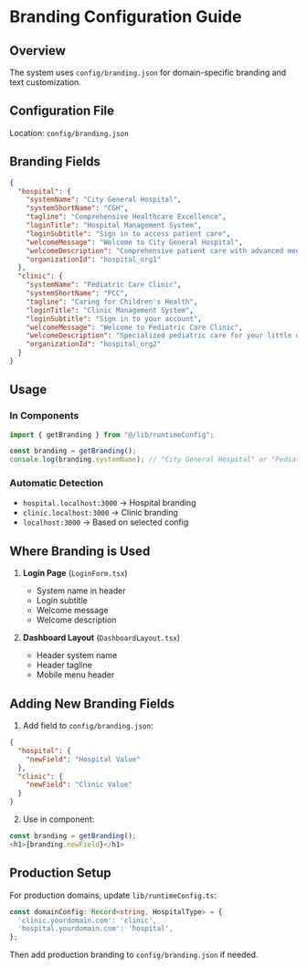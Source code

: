 # Branding Configuration Guide

## Overview
The system uses `config/branding.json` for domain-specific branding and text customization.

## Configuration File
Location: `config/branding.json`

## Branding Fields

```json
{
  "hospital": {
    "systemName": "City General Hospital",
    "systemShortName": "CGH",
    "tagline": "Comprehensive Healthcare Excellence",
    "loginTitle": "Hospital Management System",
    "loginSubtitle": "Sign in to access patient care",
    "welcomeMessage": "Welcome to City General Hospital",
    "welcomeDescription": "Comprehensive patient care with advanced medical technology",
    "organizationId": "hospital_org1"
  },
  "clinic": {
    "systemName": "Pediatric Care Clinic",
    "systemShortName": "PCC",
    "tagline": "Caring for Children's Health",
    "loginTitle": "Clinic Management System",
    "loginSubtitle": "Sign in to your account",
    "welcomeMessage": "Welcome to Pediatric Care Clinic",
    "welcomeDescription": "Specialized pediatric care for your little ones",
    "organizationId": "hospital_org2"
  }
}
```

## Usage

### In Components
```typescript
import { getBranding } from "@/lib/runtimeConfig";

const branding = getBranding();
console.log(branding.systemName); // "City General Hospital" or "Pediatric Care Clinic"
```

### Automatic Detection
- `hospital.localhost:3000` → Hospital branding
- `clinic.localhost:3000` → Clinic branding
- `localhost:3000` → Based on selected config

## Where Branding is Used

1. **Login Page** (`LoginForm.tsx`)
   - System name in header
   - Login subtitle
   - Welcome message
   - Welcome description

2. **Dashboard Layout** (`DashboardLayout.tsx`)
   - Header system name
   - Header tagline
   - Mobile menu header

## Adding New Branding Fields

1. Add field to `config/branding.json`:
```json
{
  "hospital": {
    "newField": "Hospital Value"
  },
  "clinic": {
    "newField": "Clinic Value"
  }
}
```

2. Use in component:
```typescript
const branding = getBranding();
<h1>{branding.newField}</h1>
```

## Production Setup

For production domains, update `lib/runtimeConfig.ts`:

```typescript
const domainConfig: Record<string, HospitalType> = {
  'clinic.yourdomain.com': 'clinic',
  'hospital.yourdomain.com': 'hospital',
};
```

Then add production branding to `config/branding.json` if needed.
